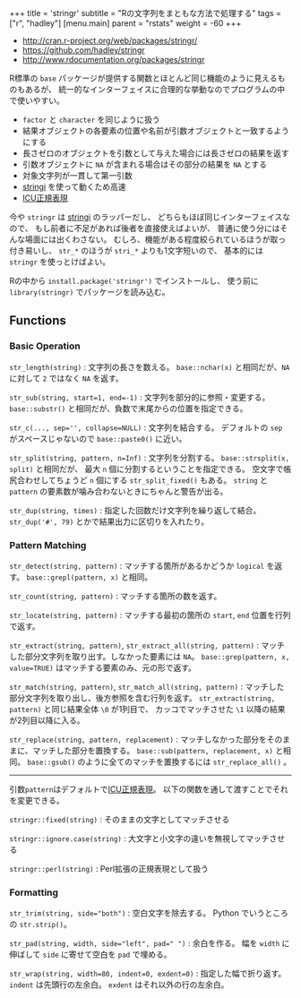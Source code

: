 +++
title = 'stringr'
subtitle = "Rの文字列をまともな方法で処理する"
tags = ["r", "hadley"]
[menu.main]
  parent = "rstats"
  weight = -60
+++

-   <http://cran.r-project.org/web/packages/stringr/>
-   <https://github.com/hadley/stringr>
-   <http://www.rdocumentation.org/packages/stringr>

R標準の `base` パッケージが提供する関数とほとんど同じ機能のように見えるものもあるが、
統一的なインターフェイスに合理的な挙動なのでプログラムの中で使いやすい。

-   `factor` と `character` を同じように扱う
-   結果オブジェクトの各要素の位置や名前が引数オブジェクトと一致するようにする
-   長さゼロのオブジェクトを引数として与えた場合には長さゼロの結果を返す
-   引数オブジェクトに `NA` が含まれる場合はその部分の結果を `NA` とする
-   対象文字列が一貫して第一引数
-   [stringi](http://www.rexamine.com/resources/stringi/) を使って動くため高速
-   [ICU正規表現](http://userguide.icu-project.org/strings/regexp)

今や `stringr` は [stringi](http://www.rexamine.com/resources/stringi/) のラッパーだし、
どちらもほぼ同じインターフェイスなので、
もし前者に不足があれば後者を直接使えばよいが、
普通に使う分にはそんな場面には出くわさない。
むしろ、機能がある程度絞られているほうが取っ付き易いし、
`str_*` のほうが `stri_*` よりも1文字短いので、
基本的には `stringr` を使っとけばよい。

Rの中から `install.package('stringr')` でインストールし、
使う前に `library(stringr)` でパッケージを読み込む。

## Functions

### Basic Operation

`str_length(string)`
:   文字列の長さを数える。
    `base::nchar(x)` と相同だが、`NA` に対して `2` ではなく `NA` を返す。

`str_sub(string, start=1, end=-1)`
:   文字列を部分的に参照・変更する。
    `base::substr()` と相同だが、負数で末尾からの位置を指定できる。

`str_c(..., sep='', collapse=NULL)`
:   文字列を結合する。
    デフォルトの `sep` がスペースじゃないので `base::paste0()` に近い。

`str_split(string, pattern, n=Inf)`
:   文字列を分割する。
    `base::strsplit(x, split)` と相同だが、
    最大 `n` 個に分割するということを指定できる。
    空文字で帳尻合わせしてちょうど `n` 個にする `str_split_fixed()` もある。
    `string` と `pattern` の要素数が噛み合わないときにちゃんと警告が出る。

`str_dup(string, times)`
:   指定した回数だけ文字列を繰り返して結合。
    `str_dup('#', 79)` とかで結果出力に区切りを入れたり。

### Pattern Matching

`str_detect(string, pattern)`
:   マッチする箇所があるかどうか `logical` を返す。
    `base::grepl(pattern, x)` と相同。

`str_count(string, pattern)`
:   マッチする箇所の数を返す。

`str_locate(string, pattern)`
:   マッチする最初の箇所の `start`, `end` 位置を行列で返す。

`str_extract(string, pattern)`, `str_extract_all(string, pattern)`
:   マッチした部分文字列を取り出す。しなかった要素には `NA`。
    `base::grep(pattern, x, value=TRUE)` はマッチする要素のみ、元の形で返す。

`str_match(string, pattern)`, `str_match_all(string, pattern)`
:   マッチした部分文字列を取り出し、後方参照を含む行列を返す。
    `str_extract(string, pattern)` と同じ結果全体 `\0` が1列目で、
    カッコでマッチさせた `\1` 以降の結果が2列目以降に入る。

`str_replace(string, pattern, replacement)`
:   マッチしなかった部分をそのままに、マッチした部分を置換する。
    `base::sub(pattern, replacement, x)` と相同。
    `base::gsub()` のように全てのマッチを置換するには `str_replace_all()` 。

------------------------------------------------------------------------

引数`pattern`はデフォルトで[ICU正規表現](http://userguide.icu-project.org/strings/regexp)。
以下の関数を通して渡すことでそれを変更できる。

`stringr::fixed(string)`
:   そのままの文字としてマッチさせる

`stringr::ignore.case(string)`
:   大文字と小文字の違いを無視してマッチさせる

`stringr::perl(string)`
:   Perl拡張の正規表現として扱う

### Formatting

`str_trim(string, side="both")`
:   空白文字を除去する。
    Python でいうところの `str.strip()`。

`str_pad(string, width, side="left", pad=" ")`
:   余白を作る。
    幅を `width` に伸ばして `side` に寄せて空白を `pad` で埋める。

`str_wrap(string, width=80, indent=0, exdent=0)`
:   指定した幅で折り返す。
    `indent` は先頭行の左余白。
    `exdent` はそれ以外の行の左余白。
